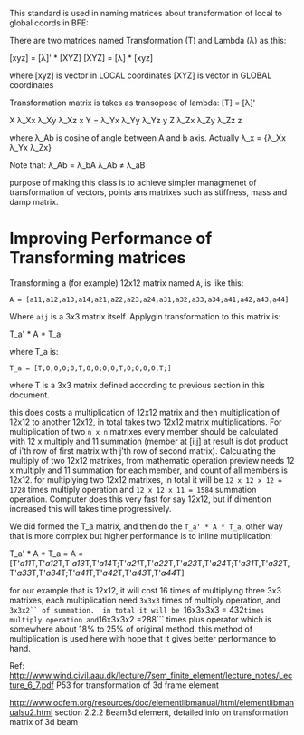 ﻿This standard is used in naming matrices about transformation of local to global coords in BFE:

There are two matrices named Transformation (T) and Lambda (λ) as this:

[xyz] = [λ]' * [XYZ]
[XYZ] = [λ] * [xyz]

where
	[xyz] is vector in LOCAL coordinates
	[XYZ] is vector in GLOBAL coordinates

Transformation matrix is takes as transopose of lambda:
[T] = [λ]'

X     λ_Xx  λ_Xy  λ_Xz    x
Y  =  λ_Yx  λ_Yy  λ_Yz    y
Z     λ_Zx  λ_Zy  λ_Zz    z

where λ_Ab is cosine of angle between A and b axis. 
Actually λ_x = {λ_Xx λ_Yx λ_Zx} 


Note that:
λ_Ab = λ_bA
λ_Ab ≠ λ_aB


purpose of making this class is to achieve simpler managmenet of transformation of vectors, points ans matrixes such as stiffness, mass and damp matrix.

Improving Performance of Transforming matrices
====
Transforming a (for example) 12x12 matrix named ```A```, is like this:

```
A = [a11,a12,a13,a14;a21,a22,a23,a24;a31,a32,a33,a34;a41,a42,a43,a44]
```

Where ```aij``` is a 3x3 matrix itself. Applygin transformation to this matrix is:

T_a' * A * T_a

where T_a is:
```
T_a = [T,0,0,0;0,T,0,0;0,0,T,0;0,0,0,T;] 
```
where T is a 3x3 matrix defined according to previous section in this document.

this does costs a multiplication of 12x12 matrix and then multiplication of 12x12 to another 12x12, in total takes two 12x12 matrix multiplications. 
For multiplication of two ```n x n``` matrixes every member should be calculated with 12 x multiply and 11 summation (member at [i,j] at result is dot product of i'th row of first matrix with j'th row of second matrix).
Calculating the multiply of two 12x12 matrixes, from mathematic operation preview needs 12 x multiply and 11 summation for each member, and count of all members is 12x12. 
for multiplying two 12x12 matrixes, in total it will be ```12 x 12 x 12 = 1728``` times multiply operation and ```12 x 12 x 11 = 1584``` summation operation.
Computer does this very fast for say 12x12, but if dimention increased this will takes time progressively. 


We did formed the T_a matrix, and then do the ```T_a' * A * T_a```, other way that is more complex but higher performance is to inline multiplication:

T_a' * A * T_a = A = [T'*a11*T,T'*a12*T,T'*a13*T,T'*a14*T;T'*a21*T,T'*a22*T,T'*a23*T,T'*a24*T;T'*a31*T,T'*a32*T,T'*a33*T,T'*a34*T;T'*a41*T,T'*a42*T,T'*a43*T,T'*a44*T]

for our example that is 12x12, it will cost 16 times of multiplying three 3x3 matrixes, each multiplication need ```3x3x3``` times of multiply operation, and ```3x3x2`` of summation. 
in total it will be ```16x3x3x3 = 432``` times multiply operation and ```16x3x3x2 =288``` times plus operator which is somewhere about 18% to 25% of original method. 
this method of multiplication is used here with hope that it gives better performance to hand.


Ref:
http://www.wind.civil.aau.dk/lecture/7sem_finite_element/lecture_notes/Lecture_6_7.pdf P53 for transformation of 3d frame element

http://www.oofem.org/resources/doc/elementlibmanual/html/elementlibmanualsu2.html section 2.2.2 Beam3d element, detailed info on transformation matrix of 3d beam